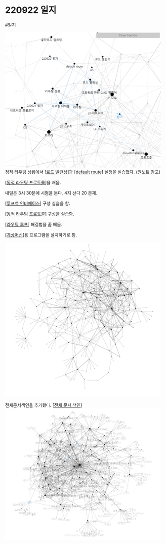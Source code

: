 # 220922 일지


#일지

![](../attachments/2022-09-22-11-18-07.png)
정적 라우팅 상황에서 [[로드 밸런싱]]과 [[default route]] 설정을 실습했다. (원노트 참고)

[[동적 라우팅 프로토콜]]을 배움. 

내일은 3시 30분에 시험을 본다. 
4지 선다 20 문제.

[[루프백 인터페이스]] 구성 실습을 함.

[[동적 라우팅 프로토콜]] 구성을 실습함. 

[[라우팅 루프]] 해결법을 좀 배움.

[[가상머신]]용 프로그램을 설치하기로 함.

![](../attachments/2022-09-22-16-23-16.png)

전체문서색인을 추가했다. [[전체 문서 색인]]
![](../attachments/2022-09-22-16-52-46.png)


[//begin]: # "Autogenerated link references for markdown compatibility"
[로드 밸런싱]: <../docs/로드 밸런싱.md> "로드 밸런싱"
[default route]: <../docs/default route.md> "default route"
[동적 라우팅 프로토콜]: <../docs/동적 라우팅 프로토콜.md> "동적 라우팅 프로토콜"
[루프백 인터페이스]: <../docs/루프백 인터페이스.md> "루프백 인터페이스"
[동적 라우팅 프로토콜]: <../docs/동적 라우팅 프로토콜.md> "동적 라우팅 프로토콜"
[라우팅 루프]: <../docs/라우팅 루프.md> "라우팅 루프"
[가상머신]: ../docs/가상머신.md "가상머신"
[전체 문서 색인]: <../docs/전체 문서 색인.md> "전체 문서 색인"
[//end]: # "Autogenerated link references"
[//begin]: # "Autogenerated link references for markdown compatibility"
[로드 밸런싱]: <../docs/로드 밸런싱.md> "로드 밸런싱"
[default route]: <../docs/default route.md> "default route"
[동적 라우팅 프로토콜]: <../docs/동적 라우팅 프로토콜.md> "동적 라우팅 프로토콜"
[루프백 인터페이스]: <../docs/루프백 인터페이스.md> "루프백 인터페이스"
[동적 라우팅 프로토콜]: <../docs/동적 라우팅 프로토콜.md> "동적 라우팅 프로토콜"
[라우팅 루프]: <../docs/라우팅 루프.md> "라우팅 루프"
[가상머신]: ../docs/가상머신.md "가상머신"
[전체 문서 색인]: <../docs/전체 문서 색인.md> "전체 문서 색인"
[//end]: # "Autogenerated link references"